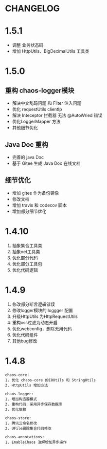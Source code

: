 # CHANGELOG

# 1.5.1

- 调整 业务状态码
- 增加 HttpUtils、BigDecimalUtils 工具类

# 1.5.0

## 重构 chaos-logger模块

- 解决中文乱码问题 和 Filter 注入问题
- 优化 requestUtils clientIp
- 解决 Inteceptor 拦截器 无法 @AutoWried 错误
- 优化LoggerMapper 方法
- 其他细节优化

## Java Doc 重构

- 完善的 java Doc
- 基于 Gitee 生成 Java Doc 在线文档

## 细节优化

- 增加 gitee 作为备份镜像
- 修改文档
- 增加 travis 和 codecov 脚本
- 增加部分细节优化

# 1.4.10

1. 抽象集合工具类
2. 抽象net工具类
3. 优化部分代码
4. 优化部分工具包
5. 优化代码逻辑

# 1.4.9

1. 修改部分断言逻辑错误
2. 修改logger模块的 loggger 配置
3. 升级HttpUtils 为HttpRequestUtils
4. 重构xss过滤为动态开启
5. 优化webconfig，删除无用代码
6. 优化代码组件
7. 其他bug修改

# 1.4.8

```
chaos-core：
1. 优化 chaos-core 的IOUtils 和 StringUtils
2. HttpUtils 增加方法

chaos-logger:
1. 增加构造器模式
2. 重构代码，采用异步保存数据库
3. 优化依赖

chaos-store:
1. 腾讯云命名修改
2. UFile删除集合代码修改

chaos-annotations:
1. EnableChaos 注解增加异步操作
```